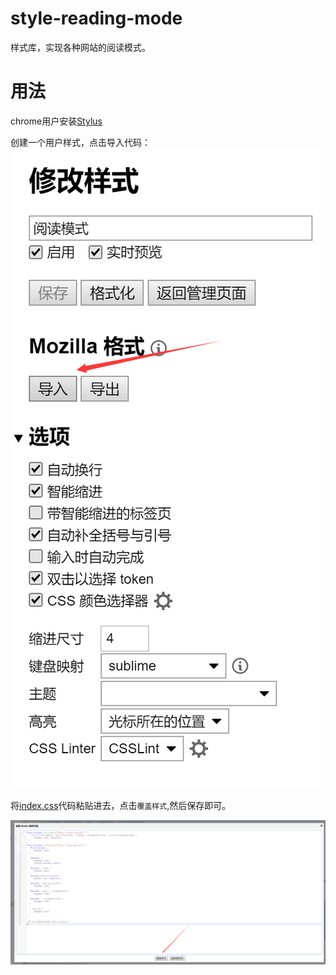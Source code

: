 # style-reading-mode
样式库，实现各种网站的阅读模式。

# 用法
chrome用户安装[Stylus](https://chrome.google.com/webstore/detail/stylus/clngdbkpkpeebahjckkjfobafhncgmne)

创建一个用户样式，点击导入代码：
![](images/001.png)

将[index.css](https://github.com/Yee2/style-reading-mode/blob/master/index.css)代码粘贴进去，点击`覆盖样式`,然后保存即可。

![](images/002.png)
